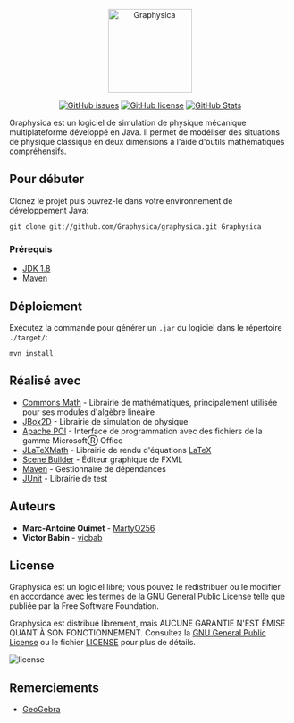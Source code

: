 <p align='center'>
	<img height='150' alt='Graphysica' src='https://rawgit.com/Graphysica/graphysica/master/graphysica.svg' />
</p>
<p align='center'>
	<a alt='Problèmes du projet' href='https://github.com/Graphysica/graphysica/issues'><img alt='GitHub issues' src='https://img.shields.io/github/issues/Graphysica/graphysica.svg' /></a>
	<a alt='License GPL-3.0' href='https://github.com/Graphysica/graphysica/blob/master/LICENSE'><img alt='GitHub license' src='https://img.shields.io/github/license/Graphysica/graphysica.svg' /></a>
	<a alt='Statistiques du projet' href='http://githubstats.com/Graphysica/graphysica'><img alt='GitHub Stats' src='https://img.shields.io/badge/github-stats-ff5500.svg' /></a>
</p>

Graphysica est un logiciel de simulation de physique mécanique multiplateforme développé en Java. Il permet de modéliser des situations de physique classique en deux dimensions à l'aide d'outils mathématiques compréhensifs.

## Pour débuter

Clonez le projet puis ouvrez-le dans votre environnement de développement Java:

`git clone git://github.com/Graphysica/graphysica.git Graphysica`

### Prérequis

* [JDK 1.8](http://www.oracle.com/technetwork/java/javase/downloads/jdk8-downloads-2133151.html)
* [Maven](https://maven.apache.org/)

## Déploiement

Exécutez la commande pour générer un `.jar` du logiciel dans le répertoire `./target/`:

`mvn install`

## Réalisé avec

* [Commons Math](http://commons.apache.org/proper/commons-math/) - Librairie de mathématiques, principalement utilisée pour ses modules d'algèbre linéaire
* [JBox2D](http://www.jbox2d.org/) - Librairie de simulation de physique
* [Apache POI](https://poi.apache.org/) - Interface de programmation avec des fichiers de la gamme MicrosoftⓇ Office
* [JLaTeXMath](https://github.com/opencollab/jlatexmath) - Librairie de rendu d'équations [LaTeX](https://www.latex-project.org/)
* [Scene Builder](http://gluonhq.com/products/scene-builder/) - Éditeur graphique de FXML
* [Maven](https://maven.apache.org/) - Gestionnaire de dépendances
* [JUnit](https://junit.org) - Librairie de test

## Auteurs

* **Marc-Antoine Ouimet** - [MartyO256](https://github.com/MartyO256)
* **Victor Babin** - [vicbab](https://github.com/vicbab)

## License

Graphysica est un logiciel libre; vous pouvez le redistribuer ou le modifier en accordance avec les termes de la 
GNU General Public License telle que publiée par la Free Software Foundation.

Graphysica est distribué librement, mais AUCUNE GARANTIE N'EST ÉMISE QUANT À SON FONCTIONNEMENT.
Consultez la [GNU General Public License](https://www.gnu.org/licenses/gpl-3.0.en.html) ou le fichier [LICENSE](https://github.com/Graphysica/graphysica/blob/master/LICENSE) pour plus de détails.

![license](https://www.gnu.org/graphics/gplv3-127x51.png)

## Remerciements

* [GeoGebra](https://www.geogebra.org)
